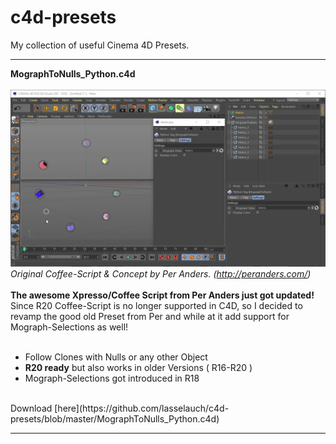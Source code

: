 # c4d-presets
My collection of useful Cinema 4D Presets.

---
<b>MographToNulls_Python.c4d</b></br></br>
![<gif>](https://github.com/lasselauch/c4d-presets/blob/master/img/MographToNulls_Python.gif)</br>
_Original Coffee-Script & Concept by Per Anders. (http://peranders.com/)_</br></br>
<b>The awesome Xpresso/Coffee Script from Per Anders just got updated!</b></br>
Since R20 Coffee-Script is no longer supported in C4D, so I decided to revamp the good old Preset from Per and while at it add support for Mograph-Selections as well!</br>
</br>
+ Follow Clones with Nulls or any other Object
+ <b>R20 ready</b> but also works in older Versions ( R16-R20 )
+ Mograph-Selections got introduced in R18
</br>
Download [here](https://github.com/lasselauch/c4d-presets/blob/master/MographToNulls_Python.c4d)</br>

---
